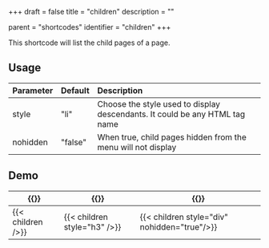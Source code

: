 +++
draft = false
title = "children"
description = ""

parent = "shortcodes"
identifier = "children"
+++

This shortcode will list the child pages of a page.

## Usage

| Parameter | Default | Description |
|:--|:--|:--|
| style | "li" | Choose the style used to display descendants. It could be any HTML tag name |
| nohidden | "false" | When true, child pages hidden from the menu will not display |


## Demo

<table>
	<thead>
	<tr>
		<th>{{</* children */>}}</th>
		<th>{{</* children style="h3" */>}}</th>
		<th>{{</* children style="div" nohidden="true" */>}}</th>
	</tr>
	</thead>
	<tbody>
		<tr>
			<td>{{< children />}}</td>
			<td>{{< children style="h3" />}}</td>
			<td>{{< children style="div" nohidden="true"/>}}</td>
		</tr>
	</tbody>
</table>




